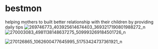 # bestmon
helping mothers to built better relationship with their children
 by providing daily tips
 ![269746773_403925614674403_3693217190801988272_n](https://user-images.githubusercontent.com/41235606/147853075-d2cb4186-3a32-49f1-b4cb-7529578063a3.jpg)
 ![270003083_4981138148637275_509993269184501726_n](https://user-images.githubusercontent.com/41235606/147853137-652f1e72-44f3-410d-a30d-9e6e71be1b55.jpg)
 
![270126865_1062600477645995_51753424737361921_n](https://user-images.githubusercontent.com/41235606/147853147-9da5eb34-c534-4b7c-aaf4-11a72830209e.jpg)



